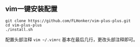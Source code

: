 ## vim一键安装配置
```
git clone https://github.com/FLHonker/vim-plus-plus.git
cd vim-plus-plus
./install.sh
```
配置头部注释
`vim ~/.vimrc`
基本在最后几行，更改头部注释即可。

